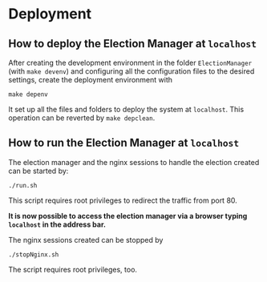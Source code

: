 # Deployment

## How to deploy the Election Manager at `localhost`

After creating the development environment in the folder
`ElectionManager` (with `make devenv`) and configuring all the configuration
files to the desired settings, create the deployment environment with

```
make depenv
```

It set up all the files and folders to deploy the system at `localhost`.
This operation can be reverted by `make depclean`.


## How to run the Election Manager at `localhost`


The election manager and the nginx sessions to handle the election created can be started by:

```
./run.sh
```
This script requires root privileges to redirect the traffic from port 80.



**It is now possible to access the election manager via a browser typing ``localhost`` in the address bar.**

The nginx sessions created can be stopped by

```
./stopNginx.sh
```
The script requires root privileges, too.
